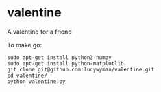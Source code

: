 valentine
=========

A valentine for a friend

To make go:
  ```
  sudo apt-get install python3-numpy
  sudo apt-get install python-matplotlib
  git clone git@github.com:lucywyman/valentine.git
  cd valentine/
  python valentine.py
  ```
